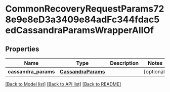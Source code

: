 # CommonRecoveryRequestParams728e9e8eD3a3409e84adFc344fdac5edCassandraParamsWrapperAllOf


## Properties
Name | Type | Description | Notes
------------ | ------------- | ------------- | -------------
**cassandra_params** | [**CassandraParams**](CassandraParams.md) |  | [optional] 

[[Back to Model list]](../README.md#documentation-for-models) [[Back to API list]](../README.md#documentation-for-api-endpoints) [[Back to README]](../README.md)


